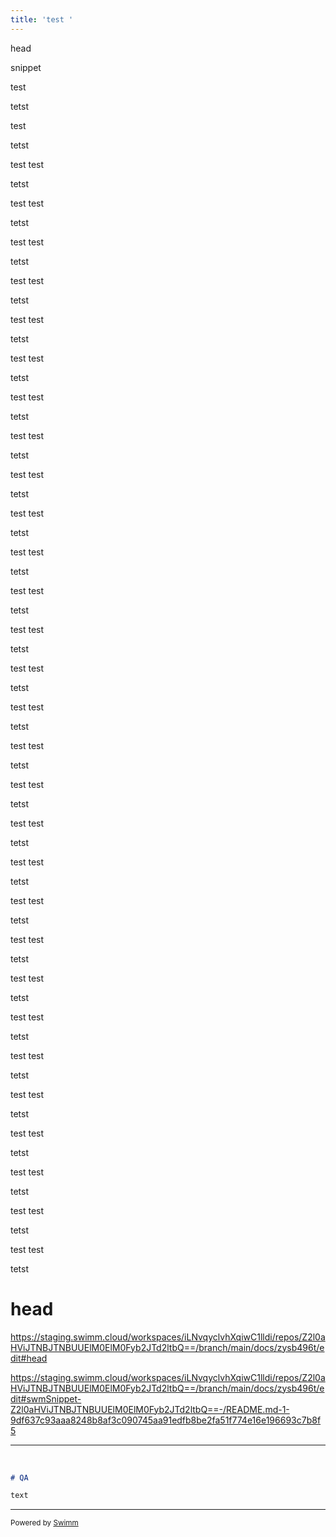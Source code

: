```yaml
---
title: 'test '
---
```

head

snippet

test&nbsp;

tetst

test&nbsp;

tetst

test test&nbsp;

tetst

test test&nbsp;

tetst

test test&nbsp;

tetst

test test&nbsp;

tetst

test test&nbsp;

tetst

test test&nbsp;

tetst

test test&nbsp;

tetst

test test&nbsp;

tetst

test test&nbsp;

tetst

test test&nbsp;

tetst

test test&nbsp;

tetst

test test&nbsp;

tetst

test test&nbsp;

tetst

test test&nbsp;

tetst

test test&nbsp;

tetst

test test&nbsp;

tetst

test test&nbsp;

tetst

test test&nbsp;

tetst

test test&nbsp;

tetst

test test&nbsp;

tetst

test test&nbsp;

tetst

test test&nbsp;

tetst

test test&nbsp;

tetst

test test&nbsp;

tetst

test test&nbsp;

tetst

test test&nbsp;

tetst

test test&nbsp;

tetst

test test&nbsp;

tetst

test test&nbsp;

tetst

# head

<https://staging.swimm.cloud/workspaces/iLNvqyclvhXqiwC1lldi/repos/Z2l0aHViJTNBJTNBUUElM0ElM0Fyb2JTd2ltbQ==/branch/main/docs/zysb496t/edit#head>

<https://staging.swimm.cloud/workspaces/iLNvqyclvhXqiwC1lldi/repos/Z2l0aHViJTNBJTNBUUElM0ElM0Fyb2JTd2ltbQ==/branch/main/docs/zysb496t/edit#swmSnippet-Z2l0aHViJTNBJTNBUUElM0ElM0Fyb2JTd2ltbQ==-/README.md-1-9df637c93aaa8248b8af3c090745aa91edfb8be2fa51f774e16e196693c7b8f5>

<SwmSnippet path="/README.md" line="1">

---

&nbsp;

```markdown
# QA

text

```

---

</SwmSnippet>

<SwmMeta version="3.0.0" repo-id="Z2l0aHViJTNBJTNBUUElM0ElM0Fyb2JTd2ltbQ==" repo-name="QA"><sup>Powered by [Swimm](https://staging.swimm.cloud/)</sup></SwmMeta>
